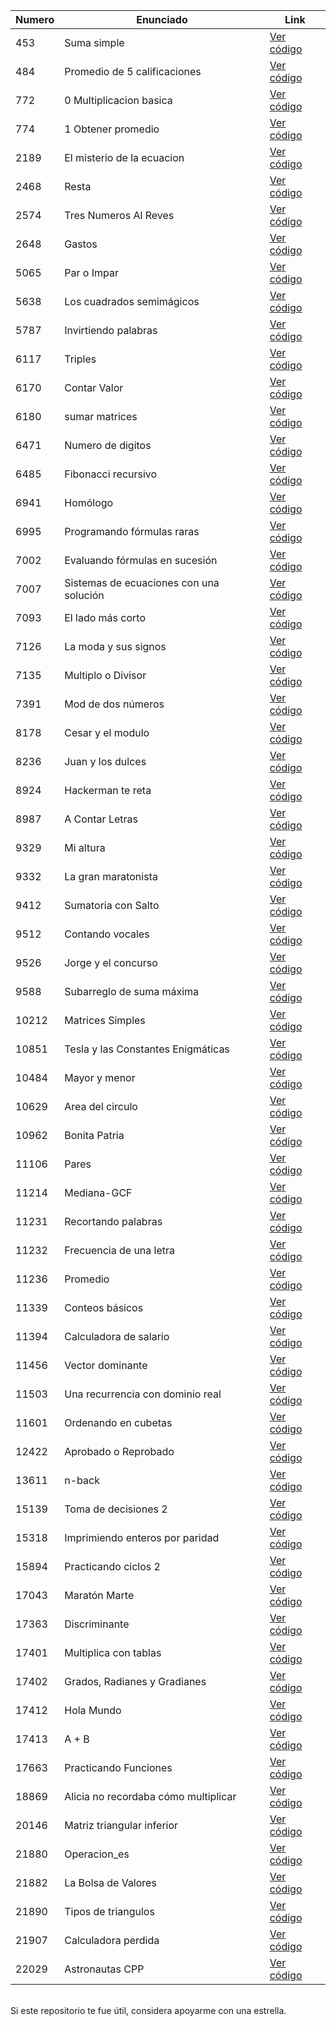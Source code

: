 **Numero** |  **Enunciado** | **Link**
------------ | ------------- | ------------- 
453 | Suma simple | [Ver código](https://github.com/FranzxFernandez/omegaUp-EjerciciosResueltos/blob/main/Suma%20simple/main.c)
484 | Promedio de 5 calificaciones | [Ver código](https://github.com/FranzxFernandez/omegaUp-EjerciciosResueltos/tree/main/Promedio%20de%205%20calificaciones)
772 | 0 Multiplicacion basica | [Ver código](https://github.com/FranzxFernandez/omegaUp-EjerciciosResueltos/blob/main/0%20Multiplicacion%20basica/main.c)
774 | 1 Obtener promedio | [Ver código](https://github.com/FranzxFernandez/omegaUp-EjerciciosResueltos/blob/main/Obtener%20promedio/main.c)
2189 | El misterio de la ecuacion | [Ver código](https://github.com/FranzxFernandez/omegaUp-EjerciciosResueltos/blob/main/El%20misterio%20de%20la%20ecuacion/main.c)
2468 | Resta | [Ver código](https://github.com/FranzxFernandez/omegaUp-EjerciciosResueltos/blob/main/Resta/main.c)
2574 | Tres Numeros Al Reves | [Ver código](https://github.com/FranzxFernandez/omegaUp-EjerciciosResueltos/blob/main/Tres%20Numeros%20Al%20Reves/main.c)
2648 | Gastos | [Ver código](https://github.com/FranzxFernandez/omegaUp-EjerciciosResueltos/blob/main/Gastos/main.c)
5065 | Par o Impar | [Ver código](https://github.com/FranzxFernandez/omegaUp-EjerciciosResueltos/blob/main/Par%20o%20Impar/main.c)
5638 | Los cuadrados semimágicos | [Ver código](https://github.com/FranzxFernandez/omegaUp-EjerciciosResueltos/blob/main/Los%20cuadrados%20semim%C3%A1gicos/main.c)
5787 | Invirtiendo palabras | [Ver código](https://github.com/FranzxFernandez/omegaUp-EjerciciosResueltos/blob/main/Invirtiendo%20palabras/main.c)
6117 | Triples | [Ver código](https://github.com/FranzxFernandez/omegaUp-EjerciciosResueltos/blob/main/Triples/main.c)
6170 | Contar Valor | [Ver código](https://github.com/FranzxFernandez/omegaUp-EjerciciosResueltos/blob/main/Contar%20Valor/main.c)
6180 | sumar matrices | [Ver código](https://github.com/FranzxFernandez/omegaUp-EjerciciosResueltos/blob/main/sumar%20matrices/main.c)
6471 | Numero de digitos | [Ver código](https://github.com/FranzxFernandez/omegaUp-EjerciciosResueltos/blob/main/Numero%20de%20digitos/main.c)
6485 | Fibonacci recursivo | [Ver código](https://github.com/FranzxFernandez/omegaUp-EjerciciosResueltos/blob/main/Fibonacci%20recursivo/main.c)
6941 | Homólogo | [Ver código](https://github.com/FranzxFernandez/omegaUp-EjerciciosResueltos/blob/main/Hom%C3%B3logo/main.c)
6995 | Programando fórmulas raras | [Ver código](https://github.com/FranzxFernandez/omegaUp-EjerciciosResueltos/blob/main/Programando%20f%C3%B3rmulas%20raras/main.c)
7002 | Evaluando fórmulas en sucesión | [Ver código](https://github.com/FranzxFernandez/omegaUp-EjerciciosResueltos/blob/main/Evaluando%20f%C3%B3rmulas%20en%20sucesi%C3%B3n/main.c)
7007 | Sistemas de ecuaciones con una solución | [Ver código](https://github.com/FranzxFernandez/omegaUp-EjerciciosResueltos/blob/main/Sistemas%20de%20ecuaciones%20con%20una%20soluci%C3%B3n/main.c)
7093 | El lado más corto | [Ver código](https://github.com/FranzxFernandez/omegaUp-EjerciciosResueltos/blob/main/El%20lado%20m%C3%A1s%20corto/main.c)
7126 | La moda y sus signos | [Ver código](https://github.com/FranzxFernandez/omegaUp-EjerciciosResueltos/blob/main/La%20moda%20y%20sus%20signos/main.c)
7135 | Multiplo o Divisor | [Ver código](https://github.com/FranzxFernandez/omegaUp-EjerciciosResueltos/blob/main/Multiplo%20o%20Divisor/main.c)
7391 | Mod de dos números |  [Ver código](https://github.com/FranzxFernandez/omegaUp-EjerciciosResueltos/blob/main/Mod%20de%20dos%20n%C3%BAmeros/main.c)
8178 | Cesar y el modulo | [Ver código](https://github.com/FranzxFernandez/omegaUp-EjerciciosResueltos/blob/main/Cesar%20y%20el%20modulo/main.c)
8236 | Juan y los dulces | [Ver código](https://github.com/FranzxFernandez/omegaUp-EjerciciosResueltos/blob/main/Juan%20y%20los%20dulces/main.c)
8924 | Hackerman te reta | [Ver código](https://github.com/FranzxFernandez/omegaUp-EjerciciosResueltos/blob/main/Hackerman%20te%20reta/main.c)
8987 | A Contar Letras | [Ver código](https://github.com/FranzxFernandez/omegaUp-EjerciciosResueltos/blob/main/A%20Contar%20Letra/main.c)
9329 | Mi altura | [Ver código](https://github.com/FranzxFernandez/omegaUp-EjerciciosResueltos/blob/main/Mi%20altura/main.c)
9332 | La gran maratonista | [Ver código](https://github.com/FranzxFernandez/omegaUp-EjerciciosResueltos/blob/main/La%20gran%20maratonista/main.c)
9412 | Sumatoria con Salto | [Ver código](https://github.com/FranzxFernandez/omegaUp-EjerciciosResueltos/blob/main/Sumatoria%20con%20Salto/main.c)
9512 | Contando vocales | [Ver código](https://github.com/FranzxFernandez/omegaUp-EjerciciosResueltos/blob/main/Contando%20vocales/main.c)
9526 | Jorge y el concurso | [Ver código](https://github.com/FranzxFernandez/omegaUp-EjerciciosResueltos/blob/main/Jorge%20y%20el%20concurso/main.c)
9588 | Subarreglo de suma máxima | [Ver código](https://github.com/FranzxFernandez/omegaUp-EjerciciosResueltos/blob/main/Subarreglo%20de%20suma%20m%C3%A1xima/main.c)
10212 | Matrices Simples | [Ver código](https://github.com/FranzxFernandez/omegaUp-EjerciciosResueltos/blob/main/Matrices%20Simples/main.c)
10851 | Tesla y las Constantes Enigmáticas | [Ver código](https://github.com/FranzxFernandez/omegaUp-EjerciciosResueltos/blob/main/Tesla%20y%20las%20Constantes%20Enigm%C3%A1ticas/main.c)
10484 | Mayor y menor | [Ver código](https://github.com/FranzxFernandez/omegaUp-EjerciciosResueltos/blob/main/Mayor%20y%20menor/main.c)
10629 | Area del circulo | [Ver código](https://github.com/FranzxFernandez/omegaUp-EjerciciosResueltos/blob/main/Area%20del%20circulo/main.c)
10962 | Bonita Patria | [Ver código](https://github.com/FranzxFernandez/omegaUp-EjerciciosResueltos/blob/main/Bonita%20Patria/main.c)
11106 | Pares | [Ver código](https://github.com/FranzxFernandez/omegaUp-EjerciciosResueltos/blob/main/Pares/main.c)
11214 | Mediana-GCF | [Ver código](https://github.com/FranzxFernandez/omegaUp-EjerciciosResueltos/blob/main/Mediana-GCF/main.c)
11231 | Recortando palabras | [Ver código](https://github.com/FranzxFernandez/omegaUp-EjerciciosResueltos/blob/main/Recortando%20palabras/main.c)
11232 | Frecuencia de una letra | [Ver código](https://github.com/FranzxFernandez/omegaUp-EjerciciosResueltos/blob/main/Frecuencia%20de%20una%20letra/main.c)
11236 | Promedio | [Ver código](https://github.com/FranzxFernandez/omegaUp-EjerciciosResueltos/blob/main/Promedio/main.c)
11339 | Conteos básicos | [Ver código](https://github.com/FranzxFernandez/omegaUp-EjerciciosResueltos/blob/main/Conteos%20b%C3%A1sicos/main.c)
11394 | Calculadora de salario | [Ver código](https://github.com/FranzxFernandez/omegaUp-EjerciciosResueltos/blob/main/Calculadora%20de%20salario/main.c)
11456 | Vector dominante | [Ver código](https://github.com/FranzxFernandez/omegaUp-EjerciciosResueltos/blob/main/Vector_dominante/main.c)
11503 | Una recurrencia con dominio real | [Ver código](https://github.com/FranzxFernandez/omegaUp-EjerciciosResueltos/blob/main/Una%20recurrencia%20con%20dominio%20real/main.c)
11601 | Ordenando en cubetas | [Ver código](https://github.com/FranzxFernandez/omegaUp-EjerciciosResueltos/blob/main/Ordenando%20en%20cubetas/main.c)
12422 | Aprobado o Reprobado | [Ver código](https://github.com/FranzxFernandez/omegaUp-EjerciciosResueltos/blob/main/Aprobado%20o%20Reprobado/main.c)
13611 | n-back | [Ver código](https://github.com/FranzxFernandez/omegaUp-EjerciciosResueltos/blob/main/n-back/main.c)
15139 | Toma de decisiones 2 | [Ver código](https://github.com/FranzxFernandez/omegaUp-EjerciciosResueltos/blob/main/Toma%20de%20decisiones%202/main.c)
15318 | Imprimiendo enteros por paridad | [Ver código](https://github.com/FranzxFernandez/omegaUp-EjerciciosResueltos/blob/main/Imprimiendo_enteros_por_paridad/main.c)
15894 | Practicando ciclos 2 | [Ver código](https://github.com/FranzxFernandez/omegaUp-EjerciciosResueltos/blob/main/Practicando%20ciclos%202/main.c)
17043 | Maratón Marte | [Ver código](https://github.com/FranzxFernandez/omegaUp-EjerciciosResueltos/blob/main/Marat%C3%B3n%20Marte/main.c)
17363 | Discriminante | [Ver código](https://github.com/FranzxFernandez/omegaUp-EjerciciosResueltos/blob/main/Discriminante/main.c)
17401 | Multiplica con tablas | [Ver código](https://github.com/FranzxFernandez/omegaUp-EjerciciosResueltos/blob/main/Multiplica_con_tablas/main.c)
17402 | Grados, Radianes y Gradianes | [Ver código](https://github.com/FranzxFernandez/omegaUp-EjerciciosResueltos/blob/main/Grados%2C%20Radianes%20y%20Gradianes/main.c)
17412 | Hola Mundo | [Ver código](https://github.com/FranzxFernandez/omegaUp-EjerciciosResueltos/blob/main/Hola%20Mundo/main.c)
17413 | A + B | [Ver código](https://github.com/FranzxFernandez/omegaUp-EjerciciosResueltos/blob/main/A%2BB/main.c)
17663 | Practicando Funciones | [Ver código](https://github.com/FranzxFernandez/omegaUp-EjerciciosResueltos/blob/main/Practicando%20Funciones/main.c)
18869 | Alicia no recordaba cómo multiplicar | [Ver código](https://github.com/FranzxFernandez/omegaUp-EjerciciosResueltos/blob/main/Alicia%20no%20recordaba%20c%C3%B3mo%20multiplicar/main.c)
20146 | Matriz triangular inferior | [Ver código](https://github.com/FranzxFernandez/omegaUp-EjerciciosResueltos/blob/main/Matriz%20triangular%20inferior/main.c)
21880 | Operacion_es | [Ver código](https://github.com/FranzxFernandez/omegaUp-EjerciciosResueltos/blob/main/Operacion_es/main.c)
21882 | La Bolsa de Valores | [Ver código](https://github.com/FranzxFernandez/omegaUp-EjerciciosResueltos/blob/main/La%20Bolsa%20de%20Valores/main.c)
21890 | Tipos de triangulos | [Ver código](https://github.com/FranzxFernandez/omegaUp-EjerciciosResueltos/blob/main/Tipos%20de%20triangulos/main.c)
21907 | Calculadora perdida | [Ver código](https://github.com/FranzxFernandez/omegaUp-EjerciciosResueltos/blob/main/Calculadora%20perdida/main.c)
22029 | Astronautas CPP | [Ver código](https://github.com/FranzxFernandez/omegaUp-EjerciciosResueltos/blob/main/Astronautas%20CPP/main.c)

<br>
Si este repositorio te fue útil, considera apoyarme con una estrella.
